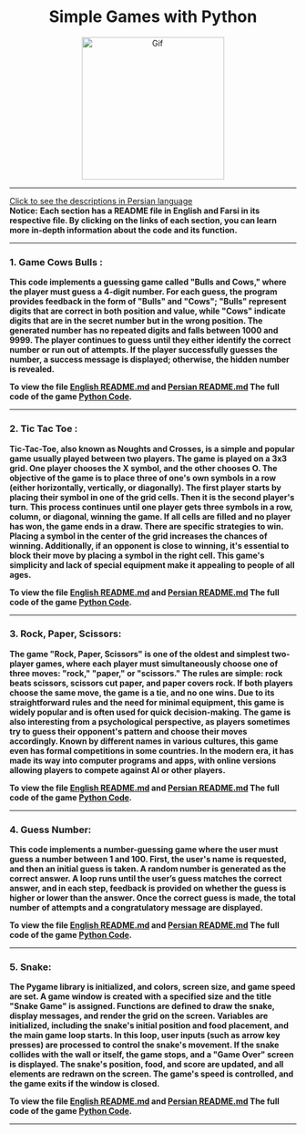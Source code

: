 <div align="center">

# Simple Games with Python
<img alt="Gif" src="https://media.tenor.com/ZRTg_XwBLEQAAAAM/game-sports.gif" height="250px" width="250px">
</div>
<hr>

[Click to see the descriptions in Persian language](Persian.md)<br>
<b>Notice:</b> <b>Each section has a README file in English and Farsi in its respective file. By clicking on the links of each section, you can learn more in-depth information about the code and its function.

<hr>

### 1. Game Cows Bulls : 
This code implements a guessing game called "Bulls and Cows," where the player must guess a 4-digit number. For each guess, the program provides feedback in the form of "Bulls" and "Cows"; "Bulls" represent digits that are correct in both position and value, while "Cows" indicate digits that are in the secret number but in the wrong position. The generated number has no repeated digits and falls between 1000 and 9999. The player continues to guess until they either identify the correct number or run out of attempts. If the player successfully guesses the number, a success message is displayed; otherwise, the hidden number is revealed.

To view the file <b>[English README.md](Bulls&Cows/EnglishGameCowa.md)</b> and <b>[Persian README.md](Bulls&Cows/PersianGameCows.md)</b> The full code of the game <b>[Python Code](Bulls&Cows/GameBulls&CowsEnglish.py)</b>.
<hr>

### 2. Tic Tac Toe :
Tic-Tac-Toe, also known as Noughts and Crosses, is a simple and popular game usually played between two players. The game is played on a 3x3 grid. One player chooses the X symbol, and the other chooses O. The objective of the game is to place three of one's own symbols in a row (either horizontally, vertically, or diagonally).
The first player starts by placing their symbol in one of the grid cells. Then it is the second player's turn. This process continues until one player gets three symbols in a row, column, or diagonal, winning the game. If all cells are filled and no player has won, the game ends in a draw.
There are specific strategies to win. Placing a symbol in the center of the grid increases the chances of winning. Additionally, if an opponent is close to winning, it's essential to block their move by placing a symbol in the right cell. This game's simplicity and lack of special equipment make it appealing to people of all ages.

To view the file <b>[English README.md](Tic-Tac-Toe/EnglishTic-Tac-Toe.md)</b> and <b>[Persian README.md](Tic-Tac-Toe/PersianTic-Tac-Toe.md)</b> The full code of the game <b>[Python Code](Tic-Tac-Toe/Tic-Tac-ToeEnglish.py)</b>.
<hr>

### 3. Rock, Paper, Scissors:
The game "Rock, Paper, Scissors" is one of the oldest and simplest two-player games, where each player must simultaneously choose one of three moves: "rock," "paper," or "scissors." The rules are simple: rock beats scissors, scissors cut paper, and paper covers rock. If both players choose the same move, the game is a tie, and no one wins. Due to its straightforward rules and the need for minimal equipment, this game is widely popular and is often used for quick decision-making.
The game is also interesting from a psychological perspective, as players sometimes try to guess their opponent's pattern and choose their moves accordingly. Known by different names in various cultures, this game even has formal competitions in some countries. In the modern era, it has made its way into computer programs and apps, with online versions allowing players to compete against AI or other players.

To view the file <b>[English README.md](RockPaperScissors/EnglishRockPaperScissors.md)</b> and <b>[Persian README.md](RockPaperScissors/PersianRockPaperScissors.md)</b> The full code of the game <b>[Python Code](RockPaperScissors/RockPaperScissorsEnglish.py)</b>.
<hr>

### 4. Guess Number:
This code implements a number-guessing game where the user must guess a number between 1 and 100. First, the user's name is requested, and then an initial guess is taken. A random number is generated as the correct answer. A loop runs until the user’s guess matches the correct answer, and in each step, feedback is provided on whether the guess is higher or lower than the answer. Once the correct guess is made, the total number of attempts and a congratulatory message are displayed.

To view the file <b>[English README.md](GuessNumber/GuessNumberEnglish.md)</b> and <b>[Persian README.md](GuessNumber/GuessNumberPersian.md)</b> The full code of the game <b>[Python Code](GuessNumber/GuessNumberEnglish.py)</b>.
<hr>

### 5. Snake:
The Pygame library is initialized, and colors, screen size, and game speed are set. A game window is created with a specified size and the title "Snake Game" is assigned. Functions are defined to draw the snake, display messages, and render the grid on the screen. Variables are initialized, including the snake's initial position and food placement, and the main game loop starts. In this loop, user inputs (such as arrow key presses) are processed to control the snake's movement. If the snake collides with the wall or itself, the game stops, and a "Game Over" screen is displayed. The snake's position, food, and score are updated, and all elements are redrawn on the screen. The game's speed is controlled, and the game exits if the window is closed.

To view the file <b>[English README.md](Snake/SnakeEnglish.md)</b> and <b>[Persian README.md](Snake/SnakePersian.md)</b> The full code of the game <b>[Python Code](Snake/SnakeEnglish.py)</b>.
<hr>
